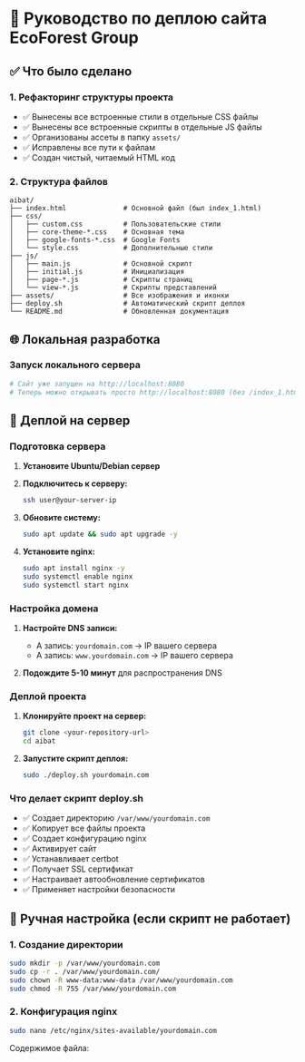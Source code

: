 # 🚀 Руководство по деплою сайта EcoForest Group

## ✅ Что было сделано

### 1. Рефакторинг структуры проекта
- ✅ Вынесены все встроенные стили в отдельные CSS файлы
- ✅ Вынесены все встроенные скрипты в отдельные JS файлы
- ✅ Организованы ассеты в папку `assets/`
- ✅ Исправлены все пути к файлам
- ✅ Создан чистый, читаемый HTML код

### 2. Структура файлов
```
aibat/
├── index.html              # Основной файл (был index_1.html)
├── css/
│   ├── custom.css          # Пользовательские стили
│   ├── core-theme-*.css    # Основная тема
│   ├── google-fonts-*.css  # Google Fonts
│   └── style.css           # Дополнительные стили
├── js/
│   ├── main.js             # Основной скрипт
│   ├── initial.js          # Инициализация
│   ├── page-*.js           # Скрипты страниц
│   └── view-*.js           # Скрипты представлений
├── assets/                 # Все изображения и иконки
├── deploy.sh               # Автоматический скрипт деплоя
└── README.md               # Обновленная документация
```

## 🌐 Локальная разработка

### Запуск локального сервера
```bash
# Сайт уже запущен на http://localhost:8080
# Теперь можно открывать просто http://localhost:8080 (без /index_1.html)
```

## 🚀 Деплой на сервер

### Подготовка сервера
1. **Установите Ubuntu/Debian сервер**
2. **Подключитесь к серверу:**
   ```bash
   ssh user@your-server-ip
   ```

3. **Обновите систему:**
   ```bash
   sudo apt update && sudo apt upgrade -y
   ```

4. **Установите nginx:**
   ```bash
   sudo apt install nginx -y
   sudo systemctl enable nginx
   sudo systemctl start nginx
   ```

### Настройка домена
1. **Настройте DNS записи:**
   - A запись: `yourdomain.com` → IP вашего сервера
   - A запись: `www.yourdomain.com` → IP вашего сервера

2. **Подождите 5-10 минут** для распространения DNS

### Деплой проекта
1. **Клонируйте проект на сервер:**
   ```bash
   git clone <your-repository-url>
   cd aibat
   ```

2. **Запустите скрипт деплоя:**
   ```bash
   sudo ./deploy.sh yourdomain.com
   ```

### Что делает скрипт deploy.sh
- ✅ Создает директорию `/var/www/yourdomain.com`
- ✅ Копирует все файлы проекта
- ✅ Создает конфигурацию nginx
- ✅ Активирует сайт
- ✅ Устанавливает certbot
- ✅ Получает SSL сертификат
- ✅ Настраивает автообновление сертификатов
- ✅ Применяет настройки безопасности

## 🔧 Ручная настройка (если скрипт не работает)

### 1. Создание директории
```bash
sudo mkdir -p /var/www/yourdomain.com
sudo cp -r . /var/www/yourdomain.com/
sudo chown -R www-data:www-data /var/www/yourdomain.com
sudo chmod -R 755 /var/www/yourdomain.com
```

### 2. Конфигурация nginx
```bash
sudo nano /etc/nginx/sites-available/yourdomain.com
```

Содержимое файла:
```